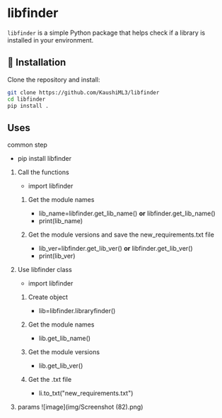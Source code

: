 # libfinder

`libfinder` is a simple Python package that helps check if a library is installed in your environment.

## 📌 Installation

Clone the repository and install:

```bash
git clone https://github.com/KaushiML3/libfinder
cd libfinder
pip install .

```

## Uses

common step
 - pip install libfinder

1. Call the functions
    - import libfinder  

    1. Get the module names
        - lib_name=libfinder.get_lib_name() **or** libfinder.get_lib_name()
        - print(lib_name)

    2. Get the module versions and save the new_requirements.txt file
        - lib_ver=libfinder.get_lib_ver() **or** libfinder.get_lib_ver()
        - print(lib_ver)

2. Use libfinder class  
    - import libfinder

    1. Create object
        - lib=libfinder.libraryfinder()

    2. Get the module names
        - lib.get_lib_name()

    3. Get the module versions
        - lib.get_lib_ver()

    4. Get the .txt file 
        - li.to_txt("new_requirements.txt")

3. params
    ![image](img/Screenshot (82).png)







